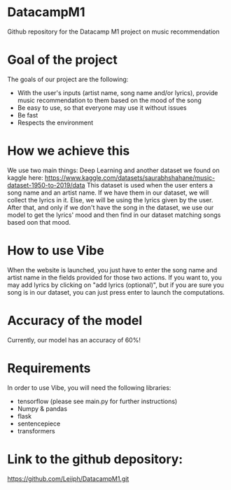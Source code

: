 # DatacampM1
Github repository for the Datacamp M1 project on music recommendation

# Goal of the project
The goals of our project are the following:
- With the user's inputs (artist name, song name and/or lyrics), provide music recommendation to them based on the mood of the song
- Be easy to use, so that everyone may use it without issues
- Be fast
- Respects the environment

# How we achieve this
We use two main things: Deep Learning and another dataset we found on kaggle here: https://www.kaggle.com/datasets/saurabhshahane/music-dataset-1950-to-2019/data
This dataset is used when the user enters a song name and an artist name. If we have them in our dataset, we will collect the lyrics in it. Else, we will be using the lyrics given by the user.
After that, and only if we don't have the song in the dataset, we use our model to get the lyrics' mood and then find in our dataset matching songs based oon that mood.

# How to use Vibe
When the website is launched, you just have to enter the song name and artist name in the fields provided for those two actions. If you want to, you may add lyrics by clicking on "add lyrics (optional)", but if you are sure you song is in our dataset, you can just press enter to launch the computations.

# Accuracy of the model
Currently, our model has an accuracy of 60%!

# Requirements
In order to use Vibe, you will need the following libraries:
- tensorflow (please see main.py for further instructions)
- Numpy & pandas
- flask
- sentencepiece
- transformers

# Link to the github depository:
https://github.com/Leiiph/DatacampM1.git

